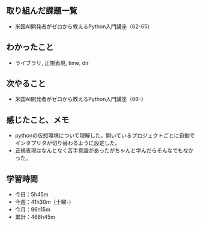 ## 取り組んだ課題一覧
- 米国AI開発者がゼロから教えるPython入門講座（62-65）
## わかったこと
- ライブラリ, 正規表現, time, dir
## 次やること
- 米国AI開発者がゼロから教えるPython入門講座（66-）
## 感じたこと、メモ
- pythonの仮想環境について理解した。開いているプロジェクトごとに自動でインタプリタが切り替わるように設定した。
- 正規表現はなんとなく苦手意識があったがちゃんと学んだらそんなでもなかった。
## 学習時間
- 今日：5h45m
- 今週：41h30m（土曜-）
- 今月：96h15m
- 累計：468h45m